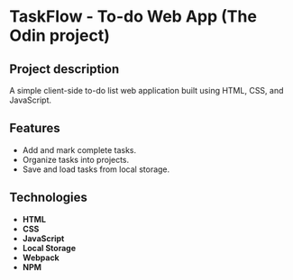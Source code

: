 # TaskFlow - To-do Web App (The Odin project)

## Project description

A simple client-side to-do list web application built using HTML, CSS, and JavaScript.

## Features

-   Add and mark complete tasks.
-   Organize tasks into projects.
-   Save and load tasks from local storage.

## Technologies

-   **HTML**
-   **CSS**
-   **JavaScript**
-   **Local Storage**
-   **Webpack**
-   **NPM**
